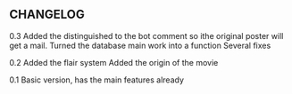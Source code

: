 CHANGELOG
--------------


0.3
	Added the distinguished to the bot comment so ithe original poster will get a  mail.
	Turned the database main work into a function
	Several fixes

0.2
	Added the flair system
	Added the origin of the movie

0.1 
    Basic version, has the main features already
